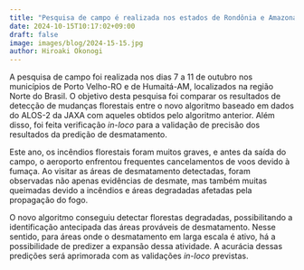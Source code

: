 ```yaml
---
title: "Pesquisa de campo é realizada nos estados de Rondônia e Amazonas"
date: 2024-10-15T10:17:02+09:00
draft: false
image: images/blog/2024-15-15.jpg
author: Hiroaki Okonogi
---
```


A pesquisa de campo foi realizada nos dias 7 a 11 de outubro nos municípios de Porto Velho-RO e <!--more--> de Humaitá-AM, localizados na região Norte do Brasil. O objetivo desta pesquisa foi comparar os resultados de detecção de mudanças florestais entre o novo algoritmo baseado em dados do ALOS-2 da JAXA com aqueles obtidos pelo algoritmo anterior. Além disso, foi feita verificação <i>in-loco</i> para a validação de precisão dos resultados da predição de desmatamento.

Este ano, os incêndios florestais foram muitos graves, e antes da saída do campo, o aeroporto enfrentou frequentes cancelamentos de voos devido à fumaça. Ao visitar as áreas de desmatamento detectadas, foram observadas não apenas evidências de desmate, mas também muitas queimadas devido a incêndios e áreas degradadas afetadas pela propagação do fogo.

O novo algoritmo conseguiu detectar florestas degradadas, possibilitando a identificação antecipada das áreas prováveis de desmatamento. Nesse sentido, para áreas onde o desmatamento em larga escala é ativo, há a possibilidade de predizer a expansão dessa atividade. A acurácia dessas predições será aprimorada com as validações <i>in-loco</i> previstas.
